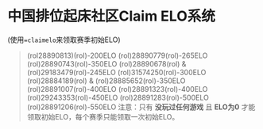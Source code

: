 # 中国排位起床社区Claim ELO系统
(使用`=claimelo`来领取赛季初始ELO)
> (rol28890813)(rol)-200ELO
(rol)28890779(rol)-265ELO
(rol)28890743(rol)-350ELO
(rol)28890678(rol) & (rol)29183479(rol)-245ELO
(rol)31574250(rol)-300ELO
(rol)28884189(rol) & (rol)28885652(rol)-350ELO
(rol)28891007(rol)-400ELO
(rol)28891323(rol)-400ELO
(rol)29243353(rol)-450ELO
(rol)28891283(rol)-500ELO
(rol)28891206(rol)-550ELO
注意：只有 **没玩过任何游戏** 且 **ELO为0** 才能领取初始ELO，每个赛季只能领取一次初始ELO。
